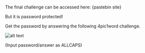 The final challenge can be accessed here:
{pastebin site}

But it is password protected!

Get the password by answering the following 4pic1word challenge.

![alt text]([https://github.com/6bumB/themeba/blob/main/4pics1word.png](https://github.com/6bumB/themeba/blob/main/4pics1word.PNG)https://github.com/6bumB/themeba/blob/main/4pics1word.PNG?raw=true)

(Input password/answer as ALLCAPS)
